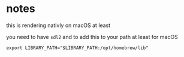 # notes

this is rendering nativly on macOS at least

you need to have `sdl2` and to add this to your path at least for macOS

```
export LIBRARY_PATH="$LIBRARY_PATH:/opt/homebrew/lib"   
```
